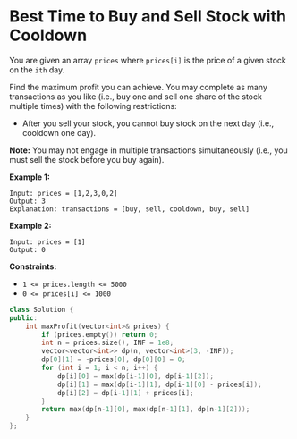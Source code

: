 # Best Time to Buy and Sell Stock with Cooldown

You are given an array `prices` where `prices[i]` is the price of a given stock on the `ith` day.

Find the maximum profit you can achieve. You may complete as many transactions as you like (i.e., buy one and sell one share of the stock multiple times) with the following restrictions:

- After you sell your stock, you cannot buy stock on the next day (i.e., cooldown one day).

**Note:** You may not engage in multiple transactions simultaneously (i.e., you must sell the stock before you buy again).

 

**Example 1:**

```
Input: prices = [1,2,3,0,2]
Output: 3
Explanation: transactions = [buy, sell, cooldown, buy, sell]
```

**Example 2:**

```
Input: prices = [1]
Output: 0
```

 

**Constraints:**

- `1 <= prices.length <= 5000`
- `0 <= prices[i] <= 1000`

```c++
class Solution {
public:
    int maxProfit(vector<int>& prices) {
        if (prices.empty()) return 0;
        int n = prices.size(), INF = 1e8;
        vector<vector<int>> dp(n, vector<int>(3, -INF));
        dp[0][1] = -prices[0], dp[0][0] = 0;
        for (int i = 1; i < n; i++) {
            dp[i][0] = max(dp[i-1][0], dp[i-1][2]);
            dp[i][1] = max(dp[i-1][1], dp[i-1][0] - prices[i]);
            dp[i][2] = dp[i-1][1] + prices[i];
        }
        return max(dp[n-1][0], max(dp[n-1][1], dp[n-1][2]));
    }
};
```

